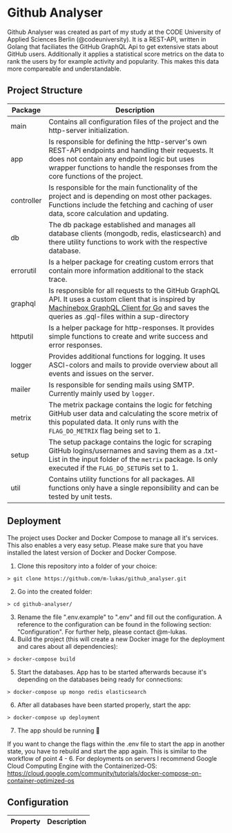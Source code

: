# Github Analyser

Github Analyser was created as part of my study at the CODE University of Applied Sciences Berlin (@codeuniversity).
It is a REST-API, written in Golang that faciliates the GitHub GraphQL Api to get extensive stats about
GitHub users. Additionally it applies a statistical score metrics on the data to rank the users by for example
activity and popularity. This makes this data more compareable and understandable.

## Project Structure

Package | Description
------------ | -------------
main | Contains all configuration files of the project and the http-server initialization.
app | Is responsible for defining the http-server's own REST-API endpoints and handling their requests. It does not contain any endpoint logic but uses wrapper functions to handle the responses from the core functions of the project.
controller | Is responsible for the main functionality of the project and is depending on most other packages. Functions include the fetching and caching of user data, score calculation and updating.
db | The db package established and manages all database clients (mongodb, redis, elasticsearch) and there utility functions to work with the respective database.
errorutil | Is a helper package for creating custom errors that contain more information additional to the stack trace.
graphql | Is responsible for all requests to the GitHub GraphQL API. It uses a custom client that is inspired by [Machinebox GraphQL Client for Go](http://github.com/machinebox/graphql) and saves the queries as .gql-files within a sup-directory
httputil | Is a helper package for http-responses. It provides simple functions to create and write success and error responses.
logger | Provides additional functions for logging. It uses ASCI-colors and mails to provide overview about all events and issues on the server.
mailer | Is responsible for sending mails using SMTP. Currently mainly used by `logger`.
metrix | The metrix package contains the logic for fetching GitHub user data and calculating the score metrix of this populated data. It only runs with the `FLAG_DO_METRIX` flag being set to 1.
setup | The setup package contains the logic for scraping GitHub logins/usernames and saving them as a .txt-List in the input folder of the `metrix` package. Is only executed if the `FLAG_DO_SETUP`is set to 1.
util | Contains utility functions for all packages. All functions only have a single reponsibility and can be tested by unit tests.

## Deployment

The project uses Docker and Docker Compose to manage all it's services. This also enables a very easy setup.
Please make sure that you have installed the latest version of Docker and Docker Compose.

1. Clone this repository into a folder of your choice:
```shell
> git clone https://github.com/m-lukas/github_analyser.git
```
2. Go into the created folder:
```shell
> cd github-analyser/
```
3. Rename the file ".env.example" to ".env" and fill out the configuration. A reference to the configuration can be found in the following section: "Configuration". For further help, please contact @m-lukas.
4. Build the project (this will create a new Docker image for the deployment and cares about all dependencies):
```shell
> docker-compose build
```
5. Start the databases. App has to be started afterwards because it's depending on the databases being ready for connections:
```shell
> docker-compose up mongo redis elasticsearch
```
6. After all databases have been started properly, start the app:
```shell
> docker-compose up deployment
```
7. The app should be running 🎉

If you want to change the flags within the .env file to start the app in another state, you have to rebuild and start the app again. This is similar to the workflow of point 4 - 6.
For deployments on servers I recommend Google Cloud Computing Engine with the Containerized-OS: https://cloud.google.com/community/tutorials/docker-compose-on-container-optimized-os

## Configuration

Property | Description
------------ | -------------
